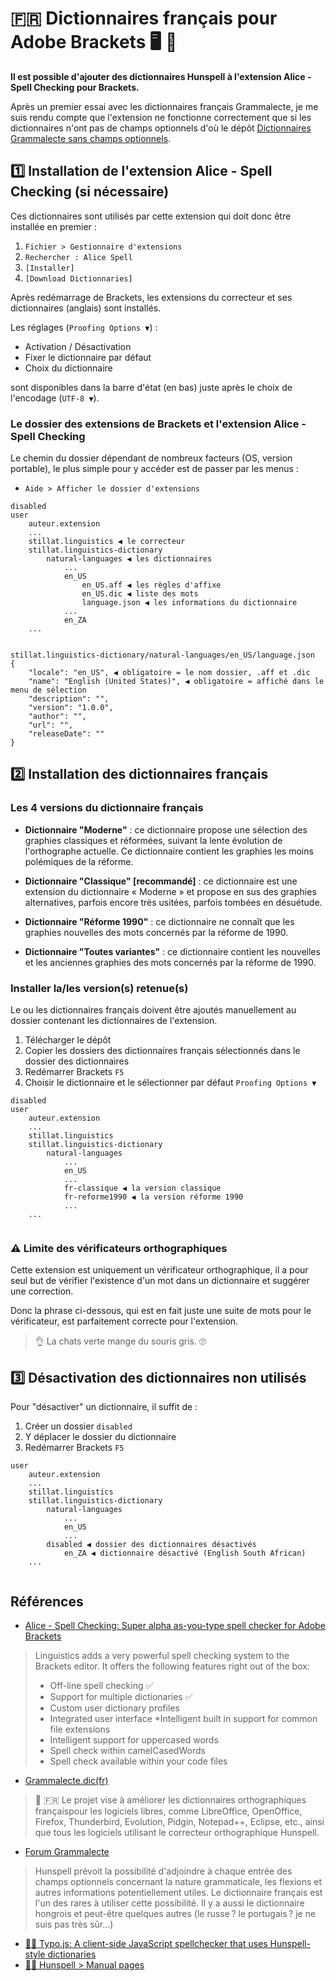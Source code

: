 #  :fr: Dictionnaires français pour Adobe Brackets :desktop_computer: :book: 

**Il est possible d'ajouter des dictionnaires Hunspell à l'extension Alice - Spell Checking pour Brackets.**

Après un premier essai avec les dictionnaires français Grammalecte, je me suis rendu compte que l'extension ne fonctionne correctement que si les dictionnaires n'ont pas de champs optionnels d'où le dépôt [Dictionnaires Grammalecte sans champs optionnels](https://github.com/FrancoisCapon/GrammalecteDictionariesWithoutOptionalDataFields).

## :one: Installation de l'extension Alice - Spell Checking (si nécessaire)

Ces dictionnaires sont utilisés par cette extension qui doit donc être installée en premier : 
1. `Fichier > Gestionnaire d'extensions`
1. `Rechercher : Alice Spell`
1. `[Installer]`
1. `[Download Dictionnaries]`

Après redémarrage de Brackets, les extensions du correcteur et ses dictionnaires (anglais) sont installés.

Les réglages (`Proofing Options ▼`) :
* Activation / Désactivation
* Fixer le dictionnaire par défaut
* Choix du dictionnaire

sont disponibles dans la barre d'état (en bas) juste après le choix de l'encodage (`UTF-8 ▼`). 

###  Le dossier des extensions de Brackets et l'extension Alice - Spell Checking

Le chemin du dossier dépendant de nombreux facteurs (OS, version portable), le plus simple pour y accéder est de passer par les menus : 
* `Aide > Afficher le dossier d'extensions`

```
disabled
user
    auteur.extension
    ...
    stillat.linguistics ◀ le correcteur
    stillat.linguistics-dictionary
        natural-languages ◀ les dictionnaires
            ...
            en_US
                en_US.aff ◀ les règles d'affixe
                en_US.dic ◀ liste des mots
                language.json ◀ les informations du dictionnaire
            ...
            en_ZA
    ...
    
```

```
stillat.linguistics-dictionary/natural-languages/en_US/language.json
{
    "locale": "en_US", ◀ obligatoire = le nom dossier, .aff et .dic
    "name": "English (United States)", ◀ obligatoire = affiché dans le menu de sélection
    "description": "",
    "version": "1.0.0",
    "author": "",
    "url": "",
    "releaseDate": ""
}
```


## :two: Installation des dictionnaires français
### Les 4 versions du dictionnaire français
* **Dictionnaire "Moderne"** : ce dictionnaire propose une sélection des graphies classiques et réformées, suivant la lente évolution de l'orthographe actuelle. Ce dictionnaire contient les graphies les moins polémiques de la réforme.

* **Dictionnaire "Classique" [recommandé]** : ce dictionnaire est une extension du dictionnaire « Moderne » et propose en sus des graphies alternatives, parfois encore très usitées, parfois tombées en désuétude.

* **Dictionnaire "Réforme 1990"** : ce dictionnaire ne connaît que les graphies nouvelles des mots concernés par la réforme de 1990.

* **Dictionnaire "Toutes variantes"** : ce dictionnaire contient les nouvelles et les anciennes graphies des mots concernés par la réforme de 1990.

### Installer la/les version(s) retenue(s)

Le ou les dictionnaires français doivent être ajoutés manuellement au dossier contenant les dictionnaires de l'extension. 

1. Télécharger le dépôt
1. Copier les dossiers des dictionnaires français sélectionnés dans le dossier des dictionnaires
1. Redémarrer Brackets `F5`
1. Choisir le dictionnaire et le sélectionner par défaut `Proofing Options ▼`

```
disabled
user
    auteur.extension
    ...
    stillat.linguistics
    stillat.linguistics-dictionary
        natural-languages
            ...
            en_US
            ...
            fr-classique ◀ la version classique
            fr-reforme1990 ◀ la version réforme 1990
            ...
    ...
    
```

### :warning: Limite des vérificateurs orthographiques

Cette extension est uniquement un vérificateur orthographique, il a pour seul but de vérifier l'existence d'un mot dans un dictionnaire et suggérer une correction. 

Donc la phrase ci-dessous, qui est en fait juste une suite de mots pour le vérificateur, est parfaitement correcte pour l'extension.

> :ok_hand:  La chats verte mange du souris gris. :roll_eyes:


## :three: Désactivation des dictionnaires non utilisés

Pour "désactiver" un dictionnaire, il suffit de :
1. Créer un dossier `disabled`
1. Y déplacer le dossier du dictionnaire
1. Redémarrer Brackets `F5`

```
user
    auteur.extension
    ...
    stillat.linguistics
    stillat.linguistics-dictionary
        natural-languages
            ...
            en_US
            ...
        disabled ◀ dossier des dictionnaires désactivés
            en_ZA ◀ dictionnaire désactivé (English South African)
    ...
    
```
## Références
* [Alice - Spell Checking: Super alpha as-you-type spell checker for Adobe Brackets](https://github.com/JohnathonKoster/brackets-spellcheck)
> Linguistics adds a very powerful spell checking system to the Brackets editor. It offers the following features right out of the box:
> * Off-line spell checking :white_check_mark:
> * Support for multiple dictionaries :white_check_mark: 
> * Custom user dictionary profiles
> * Integrated user interface
> *Intelligent built in support for common file extensions
> * Intelligent support for uppercased words
> * Spell check within camelCasedWords
> * Spell check available within your code files
* [Grammalecte.dic(fr)](https://grammalecte.net/home.php?prj=fr)
> :book: :fr: Le projet vise à améliorer les dictionnaires orthographiques françaispour les logiciels libres, comme LibreOffice, OpenOffice, Firefox, Thunderbird, Evolution, Pidgin, Notepad++, Eclipse, etc., ainsi que tous les logiciels utilisant le correcteur orthographique Hunspell.
* [Forum Grammalecte](https://grammalecte.net/thread.php?prj=fr&t=827)
> Hunspell prévoit la possibilité d'adjoindre à chaque entrée des champs optionnels concernant la nature grammaticale, les flexions et autres informations potentiellement utiles.
Le dictionnaire français est l'un des rares à utiliser cette possibilité. Il y a aussi le dictionnaire hongrois et peut-être quelques autres (le russe ? le portugais ? je ne suis pas très sûr...)
* [ :male_detective: Typo.js: A client-side JavaScript spellchecker that uses Hunspell-style dictionaries](https://github.com/cfinke/Typo.js/)
* [ :male_detective: Hunspell > Manual pages](https://github.com/hunspell/hunspell/releases)

